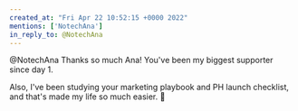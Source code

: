 ```yaml
---
created_at: "Fri Apr 22 10:52:15 +0000 2022"
mentions: ['NotechAna']
in_reply_to: @NotechAna
---
```


@NotechAna Thanks so much Ana! You've been my biggest supporter since day 1. 

Also, I've been studying your marketing playbook and PH launch checklist, and that's made my life so much easier. 🥰
